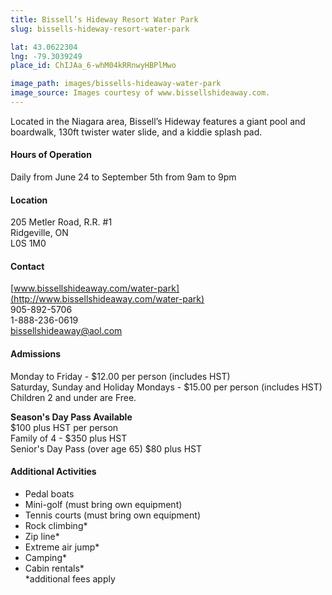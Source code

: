 ```yaml
---
title: Bissell’s Hideway Resort Water Park 
slug: bissells-hideway-resort-water-park

lat: 43.0622304
lng: -79.3039249
place_id: ChIJAa_6-whM04kRRnwyHBPlMwo

image_path: images/bissells-hideaway-water-park
image_source: Images courtesy of www.bissellshideaway.com.
---
```


Located in the Niagara area, Bissell’s Hideway features a giant pool and boardwalk, 130ft twister water slide, and a kiddie splash pad.

#### Hours of Operation
Daily from June 24 to September 5th from 9am to 9pm 

#### Location
205 Metler Road, R.R. #1  
Ridgeville, ON  
L0S 1M0  

#### Contact
[www.bissellshideaway.com/water-park](http://www.bissellshideaway.com/water-park)  
905-892-5706  
1-888-236-0619  
bissellshideaway@aol.com

#### Admissions
Monday to Friday - $12.00 per person (includes HST)  
Saturday, Sunday and Holiday Mondays - $15.00 per person (includes HST)  
Children 2 and under are Free.  

**Season's Day Pass Available**   
$100 plus HST per person   
Family of 4 - $350 plus HST  
Senior's Day Pass (over age 65) $80 plus HST  

#### Additional Activities
- Pedal boats
- Mini-golf (must bring own equipment)
- Tennis courts (must bring own equipment)
- Rock climbing*
- Zip line*
- Extreme air jump*
- Camping*
- Cabin rentals*  
*additional fees apply 
